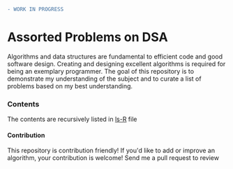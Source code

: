 ```diff
- WORK IN PROGRESS
```

# Assorted Problems on DSA 
Algorithms and data structures are fundamental to efficient code and good software design. Creating and designing excellent algorithms is required for being an exemplary programmer. The goal of this repository is to demonstrate my understanding of the subject and to curate a list of problems based on my best understanding. 

### Contents
The contents are recursively listed in [ls-R](./ls-R.txt) file

#### Contribution 
This repository is contribution friendly! If you'd like to add or improve an algorithm, your contribution is welcome! Send me a pull request to review
